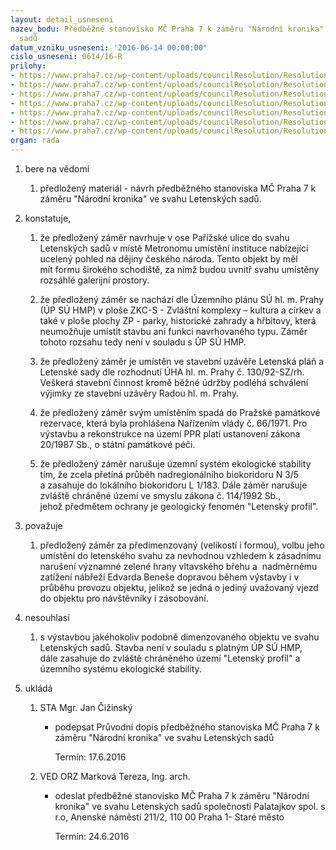 ```yaml
---
layout: detail_usneseni
nazev_bodu: Předběžné stanovisko MČ Praha 7 k záměru "Národní kronika" ve svahu Letenských
  sadů
datum_vzniku_usneseni: '2016-06-14 00:00:00'
cislo_usneseni: 0614/16-R
prilohy:
- https://www.praha7.cz/wp-content/uploads/councilResolution/Resolutions/27860/export/c1_duvodovazprava~73930.docx
- https://www.praha7.cz/wp-content/uploads/councilResolution/Resolutions/27860/export/c2_navrhpruvodnihodopisu~73929.doc
- https://www.praha7.cz/wp-content/uploads/councilResolution/Resolutions/27860/export/c3_ISODO~73928.pdf
- https://www.praha7.cz/wp-content/uploads/councilResolution/Resolutions/27860/export/c4_ISOZP~73927.pdf
- https://www.praha7.cz/wp-content/uploads/councilResolution/Resolutions/27860/export/c5_kezverejneni_Prezentace_Kronika_Stezka~73926.pdf
- https://www.praha7.cz/wp-content/uploads/councilResolution/Resolutions/27860/export/c6_2016051305zapiskomroz~73925.doc
- https://www.praha7.cz/wp-content/uploads/councilResolution/Resolutions/27860/export/export~298453.pdf
organ: rada
---
```

<ol class="urzList_view" id="urzList">
<li id="" class="urzClass1"><span name="1">bere na vědomí</span> 
<ol class="urzOlClass">
<li id="" class="urzClass2" style="TEXT-ALIGN: left"><span><p>předložený materiál - návrh předběžného stanoviska MČ Praha 7 k záměru "Národní kronika" ve svahu&nbsp;Letenských sadů.</p></span></li></ol></li>
<li id="" class="urzClass1"><span name="50">konstatuje,</span> 
<ol class="urzOlClass">
<li id="" class="urzClass2" style="TEXT-ALIGN: left"><span><p>že předložený záměr navrhuje v&nbsp;ose Pařížské ulice do svahu Letenských sadů v místě&nbsp;Metronomu&nbsp;umístění instituce nabízející ucelený pohled na dějiny českého národa. Tento objekt by měl mít&nbsp;formu širokého schodiště, za nímž budou&nbsp;uvnitř svahu umístěny rozsáhlé galerijní prostory.</p></span></li>
<li id="" class="urzClass2" style="TEXT-ALIGN: left"><span><p>že předložený záměr se nachází dle Územního plánu SÚ hl. m. Prahy (ÚP SÚ HMP) v ploše ZKC-S - Zvláštní komplexy – kultura a církev a také v ploše plochy ZP - parky, historické zahrady a hřbitovy, která neumožňuje umístit stavbu ani funkci navrhovaného typu. Záměr tohoto rozsahu tedy není v souladu s ÚP SÚ HMP.</p></span></li>
<li id="" class="urzClass2" style="TEXT-ALIGN: left"><span><p>že&nbsp;předložený záměr je umístěn ve stavební uzávěře Letenská pláň a Letenské sady dle rozhodnutí ÚHA hl. m. Prahy č. 130/92-SZ/rh. Veškerá stavební činnost kromě běžné údržby podléhá schválení výjimky ze stavební uzávěry Radou hl. m. Prahy.</p></span></li>
<li id="" class="urzClass2" style="TEXT-ALIGN: left"><span><p>že předložený záměr svým umístěním spadá do Pražské památkové rezervace, která byla prohlášena Nařízením vlády č. 66/1971. Pro výstavbu a rekonstrukce na území PPR platí ustanovení zákona 20/1987 Sb., o státní památkové péči.</p></span></li>
<li id="" class="urzClass2" style="TEXT-ALIGN: left"><span><p>že předložený záměr&nbsp;narušuje územní systém ekologické stability tím, že zcela přetíná průběh nadregionálního biokoridoru N 3/5 a&nbsp;zasahuje do lokálního biokoridoru L 1/183. Dále záměr&nbsp;narušuje zvláště chráněné území&nbsp;ve smyslu zákona č. 114/1992 Sb., jehož&nbsp;předmětem ochrany je geologický fenomén "Letenský profil".</p></span></li></ol></li>
<li id="" class="urzClass1"><span name="91">považuje</span> 
<ol class="urzOlClass">
<li id="" class="urzClass2" style="TEXT-ALIGN: left"><span><p>předložený záměr&nbsp;za předimenzovaný (velikostí i formou), volbu jeho umístění do letenského svahu&nbsp;za nevhodnou vzhledem k zásadnímu narušení významné zelené hrany vltavského břehu a &nbsp;nadměrnému zatížení nábřeží Edvarda Beneše&nbsp;dopravou během výstavby i v průběhu provozu objektu, jelikož se jedná o jediný uvažovaný vjezd do objektu pro návštěvníky i zásobování.</p></span></li></ol></li>
<li id="" class="urzClass1"><span name="11">nesouhlasí</span> 
<ol class="urzOlClass">
<li id="" class="urzClass2" style="TEXT-ALIGN: left"><span><p>s výstavbou jakéhokoliv podobně dimenzovaného objektu ve svahu Letenských sadů. Stavba není v souladu s platným ÚP SÚ HMP, dále&nbsp;zasahuje do&nbsp;zvláště chráněného území "Letenský profil" a územního systému ekologické stability. &nbsp;</p></span></li></ol></li><li class="urzClass1" id="urzUkoly"><span name="1">ukládá</span><ol class="urzOlClass"><li class="urzClass2"><span><p>STA Mgr. Jan Čižinský</p></span><ul class="urzUlClass"><li class="urzClass3"><span><p>podepsat Průvodní dopis předběžného stanoviska MČ Praha 7 k záměru "Národní kronika" ve svahu Letenských sadů</p></span><span class="urzUkolTermin">  Termín:&nbsp;17.6.2016</span></li></ul></li><li class="urzClass2"><span><p>VED ORZ Marková Tereza, Ing. arch.</p></span><ul class="urzUlClass"><li class="urzClass3"><span><p>odeslat předběžné stanovisko MČ Praha 7 k záměru "Národní kronika" ve svahu Letenských sadů společnosti Palatajkov spol. s r.o, Anenské náměstí 211/2, 110 00 Praha 1- Staré město</p></span><span class="urzUkolTermin">  Termín:&nbsp;24.6.2016</span></li></ul></li></ol></li>
</ol>